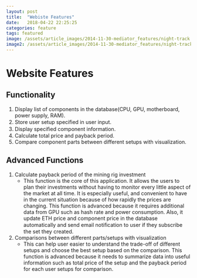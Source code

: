 ```yaml
---
layout: post
title:  "Webiste Features"
date:   2018-04-22 22:25:25
categories: feature
tags: featured
image: /assets/article_images/2014-11-30-mediator_features/night-track.JPG
image2: /assets/article_images/2014-11-30-mediator_features/night-track-mobile.JPG
---
```


# Website Features


## Functionality
1. Display list of components in the database(CPU, GPU, motherboard, power supply, RAM).
2. Store user setup speciﬁed in user input.
3. Display speciﬁed component information.
4. Calculate total price and payback period.
5. Compare component parts between different setups with visualization.

## Advanced Functions

1. Calculate payback period of the mining rig investment 
	- This function is the core of this application. It allows the users to plan their investments without having to monitor every little aspect of the market at all time. It is especially useful, and convenient to have in the current situation because of how rapidly the prices are changing. This function is advanced because it requires additional data from GPU such as hash rate and power consumption. Also, it update ETH price and component price in the database automatically and send email notiﬁcation to user if they subscribe the set they created.
2. Comparisons between different parts/setups with visualization 
	- This can help user easier to understand the trade-off of different setups and choose the best setup based on the comparison. This function is advanced because it needs to summarize data into useful information such as total price of the setup and the payback period for each user setups for comparison.
